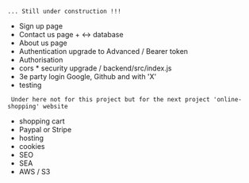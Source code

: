 ```... Still under construction !!!```

- Sign up    page
- Contact us page  + <-> database
- About us   page
- Authentication upgrade to Advanced / Bearer token
- Authorisation
- cors    *       security upgrade / backend/src/index.js
- 3e party login Google, Github and with 'X' 
- testing

``` Under here not for this project but for the next project 'online-shopping' website```

- shopping cart 
- Paypal or Stripe
- hosting
- cookies
- SEO
- SEA
- AWS / S3


